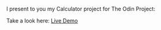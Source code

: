 I present to you my Calculator project for The Odin Project:

Take a look here: [Live Demo](https://dasbobbit.github.io/calculator/)